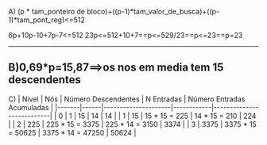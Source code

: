 A) (p * tam_ponteiro de bloco)+((p-1)*tam_valor_de_busca)+((p-1)*tam_pont_reg)<=512

6p+10p-10+7p-7<=512
23p<=512+10+7==p<=529/23==p<=23==p=23

----------------------------------------------------------------------------------------------
B)0,69*p=15,87==>os nos em media tem 15 descendentes
----------------------------------------------------------------------------------------------
C)
| Nível | Nós  | Número Descendentes | N Entradas | Número Entradas Acumuladas |
|-------|------|---------------------|------------|---------------------------|
| 0     | 1    | 15                  | 14         | 14                        |
| 1     | 15   | 15 * 15 = 225       | 14 * 15 = 210 | 224                     |
| 2     | 225  | 225 * 15 = 3375     | 225 * 14 = 3150 | 3374                   |
| 3     | 3375 | 3375 * 15 = 50625   | 3375 * 14 = 47250 | 50624               |
